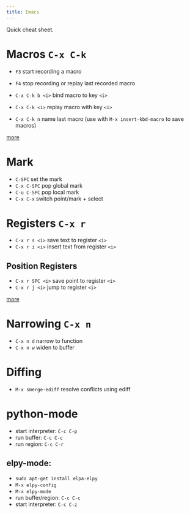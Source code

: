 ```yaml
---
title: Emacs
---
```


Quick cheat sheet.

# Macros `C-x C-k`

- `F3` start recording a macro
- `F4` stop recording or replay last recorded macro

- `C-x C-k b <i>` bind macro to key `<i>`
- `C-x C-k <i>` replay macro with key `<i>`
- `C-x C-k n` name last macro (use with `M-x insert-kbd-macro` to save macros)

[more](https://www.gnu.org/software/emacs/manual/html_node/emacs/Save-Keyboard-Macro.html)


# Mark

- `C-SPC` set the mark
- `C-x C-SPC` pop global mark
- `C-u C-SPC` pop local mark
- `C-x C-x` switch point/mark + select

# Registers `C-x r`

- `C-x r s <i>` save text to register `<i>`
- `C-x r i <i>` insert text from register `<i>`

## Position Registers

- `C-x r SPC <i>` save point to register `<i>`
- `C-x r j <i>` jump to register `<i>`

[more](https://www.gnu.org/software/emacs/manual/html_node/emacs/Text-Registers.html#Text-Registers)


# Narrowing `C-x n`

- `C-x n d` narrow to function
- `C-x n w` widen to buffer


# Diffing

- `M-x smerge-ediff` resolve conflicts using ediff

# python-mode
- start interpreter: `C-c C-p`
- run buffer: `C-c C-c`
- run region: `C-c C-r`

## elpy-mode: 
  - `sudo apt-get install elpa-elpy`
  - `M-x elpy-config`
  - `M-x elpy-mode`
  - run buffer/region: `C-c C-c`
  - start interpreter: `C-c C-z`
  


